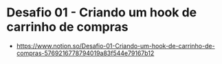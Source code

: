 # Desafio 01 - Criando um hook de carrinho de compras

- https://www.notion.so/Desafio-01-Criando-um-hook-de-carrinho-de-compras-5769216778794019a83f544e79167b12